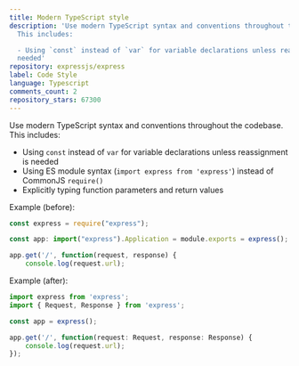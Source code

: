 ```yaml
---
title: Modern TypeScript style
description: 'Use modern TypeScript syntax and conventions throughout the codebase.
  This includes:

  - Using `const` instead of `var` for variable declarations unless reassignment is
  needed'
repository: expressjs/express
label: Code Style
language: Typescript
comments_count: 2
repository_stars: 67300
---
```


Use modern TypeScript syntax and conventions throughout the codebase. This includes:
- Using `const` instead of `var` for variable declarations unless reassignment is needed
- Using ES module syntax (`import express from 'express'`) instead of CommonJS `require()`
- Explicitly typing function parameters and return values

Example (before):
```typescript
const express = require("express");

const app: import("express").Application = module.exports = express();

app.get('/', function(request, response) {
    console.log(request.url);
```

Example (after):
```typescript
import express from 'express';
import { Request, Response } from 'express';

const app = express();

app.get('/', function(request: Request, response: Response) {
    console.log(request.url);
});
```